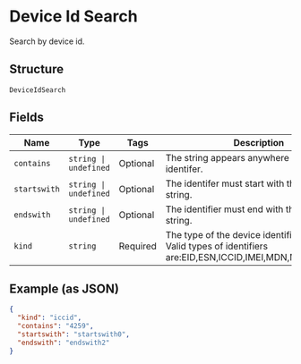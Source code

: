 
# Device Id Search

Search by device id.

## Structure

`DeviceIdSearch`

## Fields

| Name | Type | Tags | Description |
|  --- | --- | --- | --- |
| `contains` | `string \| undefined` | Optional | The string appears anywhere in the identifer. |
| `startswith` | `string \| undefined` | Optional | The identifer must start with the specified string. |
| `endswith` | `string \| undefined` | Optional | The identifier must end with the specified string. |
| `kind` | `string` | Required | The type of the device identifier to match. Valid types of identifiers are:EID,ESN,ICCID,IMEI,MDN,MEID,MSISDN. |

## Example (as JSON)

```json
{
  "kind": "iccid",
  "contains": "4259",
  "startswith": "startswith0",
  "endswith": "endswith2"
}
```

